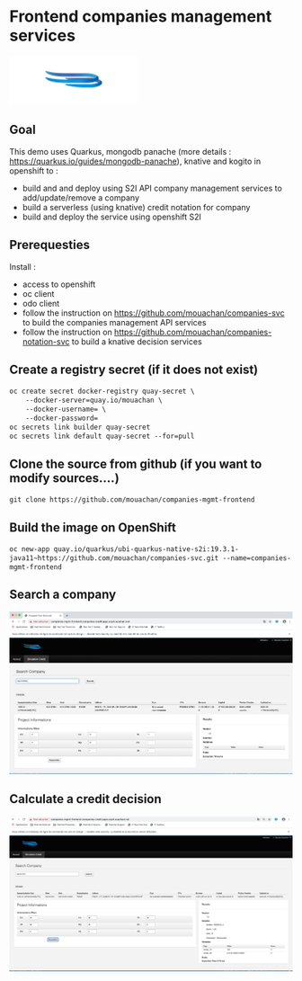 
# Frontend companies management services


![Ouachani Logo](/img/logo.png) 


## Goal

This demo uses Quarkus, mongodb panache (more details : https://quarkus.io/guides/mongodb-panache), knative and kogito in openshift to :
- build and and deploy using S2I API company management services to add/update/remove a company
- build a serverless (using knative) credit notation for company 
- build and deploy the service using openshift S2I 

## Prerequesties 
Install :
- access to openshift
- oc client
- odo client
- follow the instruction on https://github.com/mouachan/companies-svc to build the companies management API services
- follow the instruction on https://github.com/mouachan/companies-notation-svc to build a knative decision services

## Create a registry secret (if it does not exist)

```
oc create secret docker-registry quay-secret \
    --docker-server=quay.io/mouachan \
    --docker-username= \
    --docker-password=
oc secrets link builder quay-secret
oc secrets link default quay-secret --for=pull
```

## Clone the source from github (if you want to modify sources....)
```
git clone https://github.com/mouachan/companies-mgmt-frontend

```

## Build the image on OpenShift

```
oc new-app quay.io/quarkus/ubi-quarkus-native-s2i:19.3.1-java11~https://github.com/mouachan/companies-svc.git --name=companies-mgmt-frontend 

```

## Search a company

![Search company](/img/search-company.png) 

## Calculate a credit decision

![Calculate a credit decision (note)](/img/notation.png) 

